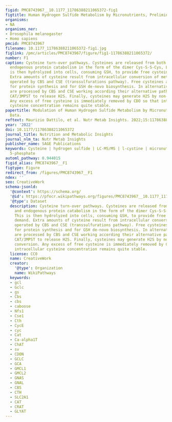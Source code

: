 ```yaml
---
figid: PMC8743967__10.1177_11786388211065372-fig1
figtitle: Human Hydrogen Sulfide Metabolism by Micronutrients, Preliminary Data
organisms:
- NA
organisms_ner:
- Drosophila melanogaster
- Homo sapiens
pmcid: PMC8743967
filename: 10.1177_11786388211065372-fig1.jpg
figlink: /pmc/articles/PMC8743967/figure/fig1-11786388211065372/
number: F1
caption: Cysteine turn-over pathways. Cysteines are released from both dietary and
  endogenous protein catabolism in the form of the dimer Cys-S-S-Cys, L-cystine. This
  is then hydrolyzed into cells, consuming GSH, to provide free cysteines on demand.
  Extra amounts of cysteine result from intracellular conversion of methionine/homocysteine
  operated by CBS and CSE (transsulfurations pathway). Free cysteines are available
  for protein synthesis and for GSH de-novo biosynthesis. In alternative, cysteines
  are processed by CBS and CSE working according their alternative pathways or by
  CAT/3MPST to release H2S. Finally, cysteines may generate H2S by non-enzymatic conversion.
  Any excess of free cysteine is immediately removed by CDO so that intracellular
  cysteine concentration remains quite stable.
papertitle: Modulation of Human Hydrogen Sulfide Metabolism by Micronutrients, Preliminary
  Data.
reftext: Maurizio Dattilo, et al. Nutr Metab Insights. 2022;15:11786388211065372.
year: '2022'
doi: 10.1177/11786388211065372
journal_title: Nutrition and Metabolic Insights
journal_nlm_ta: Nutr Metab Insights
publisher_name: SAGE Publications
keywords: Cysteine | hydrogen sulfide | LC-MS/MS | l-cystine | micronutrients | pyridoxal
  5-phosphate
automl_pathway: 0.944015
figid_alias: PMC8743967__F1
figtype: Figure
redirect_from: /figures/PMC8743967__F1
ndex: ''
seo: CreativeWork
schema-jsonld:
  '@context': https://schema.org/
  '@id': https://pfocr.wikipathways.org/figures/PMC8743967__10.1177_11786388211065372-fig1.html
  '@type': Dataset
  description: Cysteine turn-over pathways. Cysteines are released from both dietary
    and endogenous protein catabolism in the form of the dimer Cys-S-S-Cys, L-cystine.
    This is then hydrolyzed into cells, consuming GSH, to provide free cysteines on
    demand. Extra amounts of cysteine result from intracellular conversion of methionine/homocysteine
    operated by CBS and CSE (transsulfurations pathway). Free cysteines are available
    for protein synthesis and for GSH de-novo biosynthesis. In alternative, cysteines
    are processed by CBS and CSE working according their alternative pathways or by
    CAT/3MPST to release H2S. Finally, cysteines may generate H2S by non-enzymatic
    conversion. Any excess of free cysteine is immediately removed by CDO so that
    intracellular cysteine concentration remains quite stable.
  license: CC0
  name: CreativeWork
  creator:
    '@type': Organization
    name: WikiPathways
  keywords:
  - gcl
  - Gclc
  - gs
  - Cbs
  - cbs
  - caboose
  - Nfs1
  - Cse1
  - Cth
  - CycE
  - cyc
  - Cat
  - Ca-alpha1T
  - ChAT
  - sv
  - CDON
  - GCLC
  - GCA
  - GMCL1
  - GMCL2
  - GNAS
  - GNAL
  - CBS
  - CTH
  - SLC2A1
  - CAT
  - CRAT
  - GLYAT
---
```


